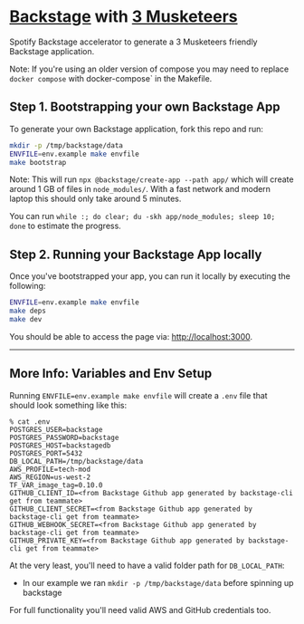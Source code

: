 # [Backstage](https://backstage.io) with [3 Musketeers](https://3musketeers.io)

Spotify Backstage accelerator to generate a 3 Musketeers friendly Backstage application.

Note: If you're using an older version of compose you may need to replace `docker compose` with docker-compose` in the Makefile.

## Step 1. Bootstrapping your own Backstage App

To generate your own Backstage application, fork this repo and run:

```sh
mkdir -p /tmp/backstage/data
ENVFILE=env.example make envfile
make bootstrap
```

Note: This will run `npx @backstage/create-app --path app/` which will create around 1 GB of files in `node_modules/`. With a fast network and modern laptop this should only take around 5 minutes.

You can run `while :; do clear; du -skh app/node_modules; sleep 10; done` to estimate the progress.

## Step 2. Running your Backstage App locally

Once you've bootstrapped your app, you can run it locally by executing the following:

```sh
ENVFILE=env.example make envfile
make deps
make dev
```

You should be able to access the page via: <http://localhost:3000>.

---

## More Info: Variables and Env Setup

Running `ENVFILE=env.example make envfile` will create a `.env` file that should look something like this:

```
% cat .env
POSTGRES_USER=backstage
POSTGRES_PASSWORD=backstage
POSTGRES_HOST=backstagedb
POSTGRES_PORT=5432
DB_LOCAL_PATH=/tmp/backstage/data
AWS_PROFILE=tech-mod
AWS_REGION=us-west-2
TF_VAR_image_tag=0.10.0
GITHUB_CLIENT_ID=<from Backstage Github app generated by backstage-cli get from teammate>
GITHUB_CLIENT_SECRET=<from Backstage Github app generated by backstage-cli get from teammate>
GITHUB_WEBHOOK_SECRET=<from Backstage Github app generated by backstage-cli get from teammate>
GITHUB_PRIVATE_KEY=<from Backstage Github app generated by backstage-cli get from teammate>
```

At the very least, you'll need to have a valid folder path for `DB_LOCAL_PATH`:
- In our example we ran `mkdir -p /tmp/backstage/data` before spinning up backstage
 
For full functionality you'll need valid AWS and GitHub credentials too.
